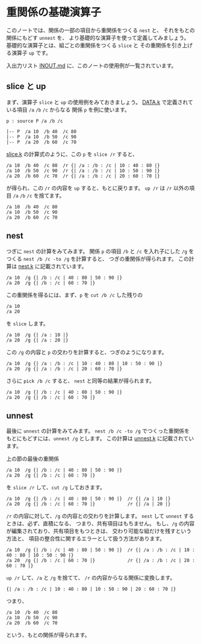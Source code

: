 # 重関係の基礎演算子


このノートでは、関係の一部の項目から重関係をつくる `nest` と、
それをもとの関係にもどす `unnest` を、
より基礎的な演算子を使って定義してみましょう。
基礎的な演算子とは、組ごとの重関係をつくる `slice` と
その重関係を引き上げる演算子 `up` です。

入出力リスト [INOUT.md] に、このノートの使用例が一覧されています。


slice と up
------------------------------------------------------------------

まず、演算子 `slice` と `up` の使用例をみておきましょう。
[DATA.k] で定義されている項目 `/a` `/b` `/c` からなる
関係 `p` を例に使います。

```
p : source P /a /b /c

|-- P  /a 10  /b 40  /c 80
|-- P  /a 10  /b 50  /c 90
|-- P  /a 20  /b 60  /c 70
```

[slice.k] の計算式のように、この `p` を `slice /r` すると、

```
/a 10  /b 40  /c 80  /r {| /a : /b : /c | 10 : 40 : 80 |}
/a 10  /b 50  /c 90  /r {| /a : /b : /c | 10 : 50 : 90 |}
/a 20  /b 60  /c 70  /r {| /a : /b : /c | 20 : 60 : 70 |}
```

が得られ、この `/r` の内容を `up` すると、もとに戻ります。
`up /r` は `/r` 以外の項目 `/a` `/b` `/c` を捨てます。

```
/a 10  /b 40  /c 80
/a 10  /b 50  /c 90
/a 20  /b 60  /c 70
```


nest
------------------------------------------------------------------

つぎに `nest` の計算をみてみます。
関係 `p` の項目 `/b` と `/c` を入れ子にした
`/g` をつくる `nest /b /c -to /g` を計算すると、
つぎの重関係が得られます。
この計算は [nest.k] に記載されています。

```
/a 10  /g {| /b : /c | 40 : 80 | 50 : 90 |}
/a 20  /g {| /b : /c | 60 : 70 |}
```

この重関係を得るには、まず、`p` を `cut /b /c` した残りの

```
/a 10
/a 20
```

を `slice` します。

```
/a 10  /g {| /a : 10 |}
/a 20  /g {| /a : 20 |}
```

この `/g` の内容と `p` の交わりを計算すると、つぎのようになります。

```
/a 10  /g {| /a : /b : /c | 10 : 40 : 80 | 10 : 50 : 90 |}
/a 20  /g {| /a : /b : /c | 20 : 60 : 70 |}
```

さらに `pick /b /c` すると、
`nest` と同等の結果が得られます。

```
/a 10  /g {| /b : /c | 40 : 80 | 50 : 90 |}
/a 20  /g {| /b : /c | 60 : 70 |}
```



unnest
------------------------------------------------------------------

最後に `unnest` の計算をみてみます。
`nest /b /c -to /g` でつくった重関係を
もとにもどすには、`unnest /g` とします。
この計算は [unnest.k] に記載されています。

上の節の最後の重関係

```
/a 10  /g {| /b : /c | 40 : 80 | 50 : 90 |}
/a 20  /g {| /b : /c | 60 : 70 |}
```

を `slice /r` して、`cut /g` しておきます。

```
/a 10  /g {| /b : /c | 40 : 80 | 50 : 90 |}  /r {| /a | 10 |}
/a 20  /g {| /b : /c | 60 : 70 |}            /r {| /a | 20 |}
```

`/r` の内容に対して、`/g` の内容との交わりを計算します。
`nest` して `unnest` するときは、必ず、直積になる、
つまり、共有項目はもちません。
もし、`/g` の内容が編集されており、共有項目をもつときは、
交わり可能な組だけを残すという方法と、
項目の整合性に関するエラーとして扱う方法があります。

```
/a 10  /g {| /b : /c | 40 : 80 | 50 : 90 |}  /r {| /a : /b : /c | 10 : 40 : 80 | 10 : 50 : 90 |}
/a 20  /g {| /b : /c | 60 : 70 |}            /r {| /a : /b : /c | 20 : 60 : 70 |}
```

`up /r` して、`/a` と `/g` を捨てて、
`/r` の内容からなる関係に変換します。

```
{| /a : /b : /c | 10 : 40 : 80 | 10 : 50 : 90 | 20 : 60 : 70 |}
```

つまり、

```
/a 10  /b 40  /c 80
/a 10  /b 50  /c 90
/a 20  /b 60  /c 70
```

という、もとの関係が得られます。



[INOUT.md]:  script/INOUT.md
[DATA.k]:    script/DATA.k
[slice.k]:   script/slice.k
[nest.k]:    script/nest.k
[unnest.k]:  script/unnest.k

